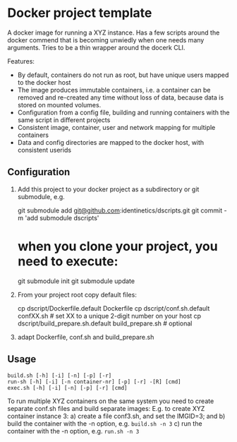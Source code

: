 # Docker project template 

A docker image for running a XYZ instance. Has a few scripts around the docker commend that
is becoming unwiedly when one needs many arguments. Tries to be a thin wrapper around the
docerk CLI.

Features:
- By default, containers do not run as root, but have unique users mapped to the docker host
- The image produces immutable containers, i.e. a container can be removed and re-created
  any time without loss of data, because data is stored on mounted volumes.
- Configuration from a config file, building and running containers with the same script in
  different projects
- Consistent image, container, user and network mapping for multiple containers
- Data and config directories are mapped to the docker host, with consistent userids

## Configuration

1. Add this project to your docker project as a subdirectory or git submodule, e.g.

    git submodule add git@github.com:identinetics/dscripts.git
    git commit -m 'add submodule dscripts'
    # when you clone your project, you need to execute:    
    git submodule init
    git submodule update
    
2. From your project root copy default files:

    cp dscript/Dockerfile.default Dockerfile
    cp dscript/conf.sh.default confXX.sh  # set XX to a unique 2-digit number on your host
    cp dscript/build_prepare.sh.default build_prepare.sh  # optional
    
    
3. adapt Dockerfile, conf.sh and build_prepare.sh

## Usage

    build.sh [-h] [-i] [-n] [-p] [-r]
    run-sh [-h] [-i] [-n container-nr] [-p] [-r] -[R] [cmd]
    exec.sh [-h] [-i] [-n] [-p] [-r] [cmd]
    
   To run multiple XYZ containers on the same system you need to create separate 
   conf.sh files and build separate images:
   E.g. to create XYZ container instance 3:
   a) create a file conf3.sh, and set the IMGID=3; and
   b) build the container with the -n option, e.g. `build.sh -n 3`
   c) run the container with the -n option, e.g. `run.sh -n 3`
